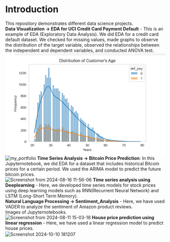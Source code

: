 # Introduction
This repository demonstrates different data science projects.\
**Data Visualization -> EDA for UCI Credit Card Payment Default** - This is an example of EDA (Exploratory Data Analysis). We did EDA for a credit card default dataset. We checked for missing values, made graphs to observe the distribution of the target variable, observed the relationships between the independent and dependent variables, and conducted ANOVA test.<br/> 
<img align="center" src="Project_Screenshots/age_dist.png" />
![my_portfolio](https://github.com/casper6020/My-Portfolio/assets/147402829/55981a50-1f6f-4c18-8fcf-c7ae108a1280)
**Time Series Analysis -> Bitcoin Price Prediction**: In this Jupyternotebook, we did EDA for a dataset that includes historical Bitcoin prices for a certain period. We used the ARIMA model to predict the future bitcoin prices.<br/> 
![Screenshot from 2024-08-16 11-56-06](https://github.com/user-attachments/assets/543062d4-4b60-482d-bba5-cfe06ec4f972)
**Time series analysis using Deeplearning** - Here, we developed time series models for stock prices using deep learning models such as RNN(Recurrent Neural Network) and LSTM (Long-Short Term Memory).<br/>
**Natural Language Processing -> Sentiment_Analysis** - Here, we have used VADER to analyze the sentiment of Amazon product reviews.<br/>
Images of Jupyternotebooks.<br/>
![Screenshot from 2024-08-11 15-03-18](https://github.com/user-attachments/assets/ed682ccc-b3aa-4221-b2d0-380bf507c076)
**House price prediction using linear regression** - Here, we have used a linear regression model to predict house prices. <br/>
<img align = "center" width="365" alt="Screenshot 2024-10-10 181207" src="https://github.com/user-attachments/assets/12089316-01bb-4ef2-8afb-c9a1b45813e1">


